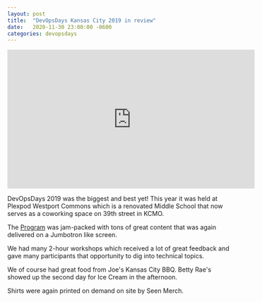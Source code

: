 ```yaml
---
layout: post
title:  "DevOpsDays Kansas City 2019 in review"
date:   2020-11-30 23:00:00 -0600
categories: devopsdays
---
```


<iframe width="560" height="315" src="https://www.youtube.com/embed/IfpW9UJgw_M" frameborder="0" allowfullscreen></iframe>

DevOpsDays 2019 was the biggest and best yet! This year it was held at Plexpod Westport Commons which is a renovated Middle School that now serves as a coworking space on 39th street in KCMO.

The [Program](https://devopsdays.org/events/2019-kansas-city/program) was jam-packed with tons of great content that was again delivered on a Jumbotron like screen.

We had many 2-hour workshops which received a lot of great feedback and gave many participants that opportunity to dig into technical topics.

We of course had great food from Joe's Kansas City BBQ. Betty Rae's showed up the second day for Ice Cream in the afternoon.

Shirts were again printed on demand on site by Seen Merch.